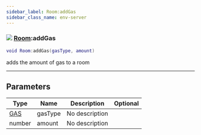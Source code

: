 ```yaml
---
sidebar_label: Room:addGas
sidebar_class_name: env-server
---
```


### ![](/img/wiki/server.png) [Room](../room/README.md):addGas

```lua
void Room:addGas(gasType, amount)
```

adds the amount of gas to a room<br/>

-----------------
## Parameters

| Type   | Name | Description | Optional |
| ------ | ---- | ----------- | -------: |
| [GAS](../gas/README.md) | gasType | No description |   |
| number | amount | No description |   |
